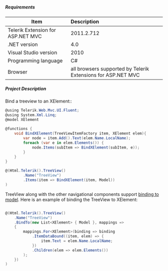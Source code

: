 ##### **Requirements** #####
|Item                               |Description|
|----------                         |:-------------|
|Telerik Extension for ASP.NET MVC  |2011.2.712|
|.NET version                       |4.0|
|Visual Studio version              |2010| 
|Programming language               |C#|
|Browser                            |all browsers supported by Telerik Extensions for ASP.NET MVC|

##### **Project Description** #####
Bind a treeview to an XElement::
```C#
@using Telerik.Web.Mvc.UI.Fluent;
@using System.Xml.Linq;
@model XElement
 
@functions {
    void BindXElement(TreeViewItemFactory item, XElement elem){
        var node = item.Add().Text(elem.Name.LocalName);
        foreach (var e in elem.Elements()) {
            node.Items(subItem => BindXElement(subItem, e));
        }
    }
}
 
@(Html.Telerik().TreeView()
        .Name("TreeView")
        .Items(item => BindXElement(item, Model))
)
```

TreeView along with the other navigational components support [binding to model](http://www.telerik.com/help/aspnet-mvc/m_telerik_web_mvc_ui_navigationitemcontainerextensions_bindto__1_2.html). Here is an example of binding the TreeView to XElement:
```C#

@(Html.Telerik().TreeView()
    .Name("TreeView")
    .BindTo(new List<XElement> { Model }, mappings =>
    {
        mappings.For<XElement>(binding => binding
            .ItemDataBound((item, elem) => {
                item.Text = elem.Name.LocalName;
            })
            .Children(elem => elem.Elements())
        );
    })
)

```